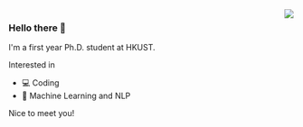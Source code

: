 <img align="right" src="https://github-readme-stats.vercel.app/api?username=wenliangdai&show_icons=true&hide_title=true" />

### Hello there 👋

I'm a first year Ph.D. student at HKUST.

Interested in
- 💻  Coding
- 🤖  Machine Learning and NLP

Nice to meet you!
